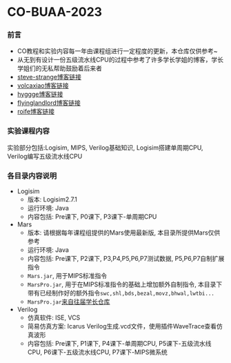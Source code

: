 # CO-BUAA-2023
### 前言
- CO教程和实验内容每一年由课程组进行一定程度的更新，本仓库仅供参考~
- 从无到有设计一份五级流水线CPU的过程中参考了许多学长学姐的博客，学长学姐们的无私帮助鼓励着后来者
- [steve-strange博客链接](https://steve-strange.github.io/)
- [volcaxiao博客链接](http://volcaxiao.top/)
- [hyggge博客链接](https://hyggge.github.io/)
- [flyinglandlord博客链接](https://flyinglandlord.github.io/2021/12/02/BUAA-CO-2021/)
- [roife博客链接](https://roife.github.io/)

### 实验课程内容
实验部分包括:Logisim, MIPS, Verilog基础知识, Logisim搭建单周期CPU, Verilog编写五级流水线CPU

### 各目录内容说明
- Logisim
    - 版本: Logisim2.7.1
    - 运行环境: Java
    - 内容包括: Pre课下, P0课下, P3课下-单周期CPU
- Mars
    - 版本: 请根据每年课程组提供的Mars使用最新版, 本目录所提供Mars仅供参考
    - 运行环境: Java
    - 内容包括: Pre课下, P2课下, P3,P4,P5,P6,P7测试数据, P5,P6,P7自制扩展指令
    - `Mars.jar`, 用于MIPS标准指令
    - `MarsPro.jar`, 用于在MIPS标准指令的基础上增加额外自制指令, 本目录下带有已经制作好的额外指令`swc,shl,bds,bezal,movz,bhwal,lwtbi...`
    - `MarsPro.jar`[来自往届学长仓库](https://github.com/Toby-Shi-cloud/Mars-with-BUAA-CO-extension.git)
- Verilog
    - 仿真软件: ISE, VCS
    - 简易仿真方案: Icarus Verilog生成.vcd文件，使用插件WaveTrace查看仿真波形
    - 内容包括: Pre课下, P1课下, P4课下-单周期CPU, P5课下-五级流水线CPU, P6课下-五级流水线CPU, P7课下-MIPS微系统